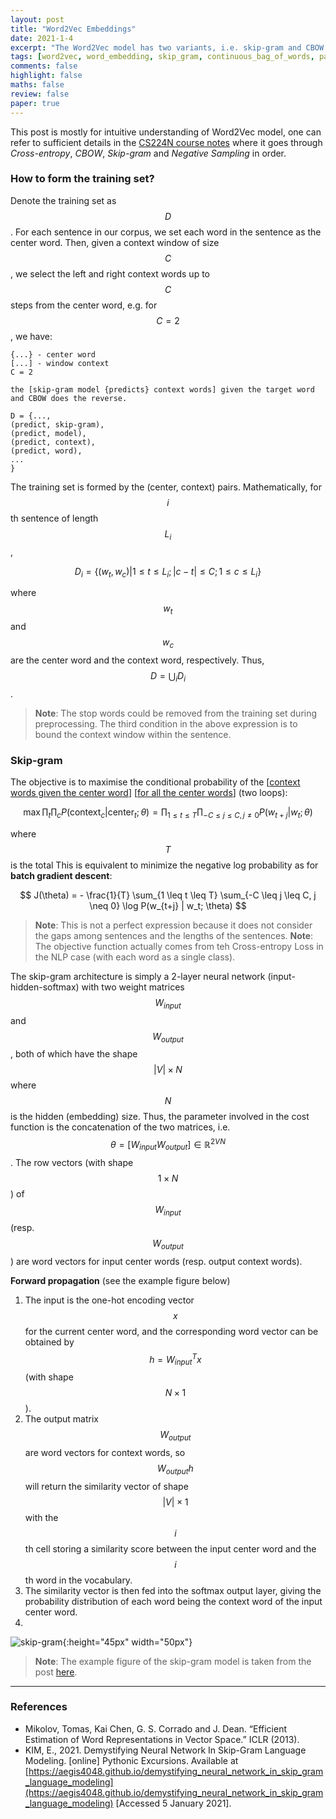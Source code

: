 ```yaml
---
layout: post
title: "Word2Vec Embeddings"
date: 2021-1-4
excerpt: "The Word2Vec model has two variants, i.e. skip-gram and CBOW. The skip-gram model predicts context words given the target word and CBOW does the reverse."
tags: [word2vec, word_embedding, skip_gram, continuous_bag_of_words, paper_reading]
comments: false
highlight: false
maths: false
review: false
paper: true
---
```


This post is mostly for intuitive understanding of Word2Vec model, one can refer to sufficient details in the [CS224N course notes](https://web.stanford.edu/class/cs224n/readings/cs224n-2019-notes01-wordvecs1.pdf) where it goes through *Cross-entropy*, *CBOW*, *Skip-gram* and *Negative Sampling* in order.

### How to form the training set?

Denote the training set as $$D$$. For each sentence in our corpus, we set each word in the sentence as the center word. Then, given a context window of size $$C$$, we select the left and right context words up to $$C$$ steps from the center word, e.g. for $$C = 2$$, we have:

```
{...} - center word
[...] - window context
C = 2

the [skip-gram model {predicts} context words] given the target word and CBOW does the reverse.

D = {...,
(predict, skip-gram),  
(predict, model),
(predict, context),
(predict, word),
...
}
```

The training set is formed by the (center, context) pairs. Mathematically, for $$i$$th sentence of length $$L_i$$,

$$
D_i = \{ 
(w_t, w_c) \vert 1 \leq t \leq L_i; \lvert c - t \rvert \leq C ; 1 \leq c \leq L_i
\}
$$

where $$w_t$$ and $$w_c$$ are the center word and the context word, respectively. Thus, $$D = \bigcup_i D_i$$. 

> **Note**: The stop words could be removed from the training set during preprocessing. The third condition in the above expression is to bound the context window within the sentence.

### Skip-gram

The objective is to maximise the conditional probability of the [<u>context words given the center word</u>] [<u>for all the center words</u>] (two loops):

$$
\max \prod_{t} \prod_{c} P(\text{context}_c | \text{center}_t; \theta) = \prod_{1 \leq t \leq T} \prod_{-C \leq j \leq C, j \neq 0} P(w_{t+j} | w_t; \theta) 
$$

where $$T$$ is the total This is equivalent to minimize the negative log probability as for **batch gradient descent**:

$$
J(\theta) = - \frac{1}{T} \sum_{1 \leq t \leq T} \sum_{-C \leq j \leq C, j \neq 0} \log P(w_{t+j} | w_t; \theta)
$$

> **Note**: This is not a perfect expression because it does not consider the gaps among sentences and the lengths of the sentences.
> **Note**: The objective function actually comes from teh Cross-entropy Loss in the NLP case (with each word as a single class).

The skip-gram architecture is simply a 2-layer neural network (input-hidden-softmax) with two weight matrices $$W_{input}$$ and $$W_{output}$$, both of which have the shape $$\lvert V \rvert \times N$$ where $$N$$ is the hidden (embedding) size. Thus, the parameter involved in the cost function is the concatenation of the two matrices, i.e. $$\theta = [W_{input} W_{output}] \in \mathbb{R}^{2VN}$$. The row vectors (with shape $$1 \times N$$) of $$W_{input}$$ (resp. $$W_{output}$$) are word vectors for input center words (resp. output context words).

**Forward propagation** (see the example figure below)
1. The input is the one-hot encoding vector $$x$$ for the current center word, and the corresponding word vector can be obtained by $$h = W_{input}^T x$$ (with shape $$N \times 1$$). 
2. The output matrix $$W_{output}$$ are word vectors for context words, so $$W_{output} h$$ will return the similarity vector of shape $$\lvert V \rvert \times 1$$ with the $$i$$th cell storing a similarity score between the input center word and the $$i$$th word in the vocabulary. 
3. The similarity vector is then fed into the softmax output layer, giving the probability distribution of each word being the context word of the input center word.
4. 

![skip-gram](/assets/img/posts/skip-gram.PNG){:height="45px" width="50px"}

> **Note**: The example figure of the skip-gram model is taken from the post [here](https://aegis4048.github.io/demystifying_neural_network_in_skip_gram_language_modeling).

-----------

### References

- Mikolov, Tomas, Kai Chen, G. S. Corrado and J. Dean. “Efficient Estimation of Word Representations in Vector Space.” ICLR (2013).
- KIM, E., 2021. Demystifying Neural Network In Skip-Gram Language Modeling. [online] Pythonic Excursions. 
  Available at [https://aegis4048.github.io/demystifying_neural_network_in_skip_gram_language_modeling](https://aegis4048.github.io/demystifying_neural_network_in_skip_gram_language_modeling) [Accessed 5 January 2021].
